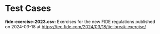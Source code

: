 # Test Cases

**fide-exercise-2023.csv:**
Exercises for the new FIDE regulations published on 2024-03-18 at https://tec.fide.com/2024/03/18/tie-break-exercise/
